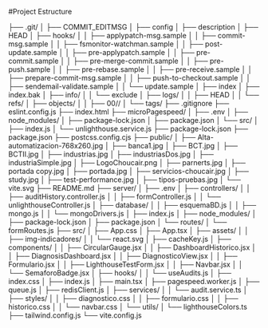 
#Project Estructure


├── .git/
│   ├── COMMIT_EDITMSG
│   ├── config
│   ├── description
│   ├── HEAD
│   ├── hooks/
│   │   ├── applypatch-msg.sample
│   │   ├── commit-msg.sample
│   │   ├── fsmonitor-watchman.sample
│   │   ├── post-update.sample
│   │   ├── pre-applypatch.sample
│   │   ├── pre-commit.sample
│   │   ├── pre-merge-commit.sample
│   │   ├── pre-push.sample
│   │   ├── pre-rebase.sample
│   │   ├── pre-receive.sample
│   │   ├── prepare-commit-msg.sample
│   │   ├── push-to-checkout.sample
│   │   ├── sendemail-validate.sample
│   │   └── update.sample
│   ├── index
│   ├── index.bak
│   ├── info/
│   │   └── exclude
│   ├── logs/
│   │   ├── HEAD
│   │   └── refs/
│   ├── objects/
│   │   ├── 00//
│       └── tags/
├── .gitignore
├── eslint.config.js
├── index.html
├── microPagespeed/
│   ├── .env
│   ├── node_modules/
│   ├── package-lock.json
│   ├── package.json
│   └── src/
│       ├── index.js
│       └── unlighthouse.service.js
├── package-lock.json
├── package.json
├── postcss.config.cjs
├── public/
│   ├── Alta-automatizacion-768x260.jpg
│   ├── banca1.jpg
│   ├── BCT.jpg
│   ├── BCTII.jpg
│   ├── industrias.jpg
│   ├── industriasDos.jpg
│   ├── industriaSimple.jpg
│   ├── LogoChoucair.png
│   ├── parnerts.jpg
│   ├── portada copy.jpg
│   ├── portada.jpg
│   ├── servicios-choucair.jpg
│   ├── study.jpg
│   ├── test-performance.jpg
│   ├── tipos-pruebas.jpg
│   └── vite.svg
├── README.md
├── server/
│   ├── .env
│   ├── controllers/
│   │   ├── auditHistory.controller.js
│   │   ├── formController.js
│   │   └── unlighthouseController.js
│   ├── database/
│   │   ├── esquemaBD.js
│   │   ├── mongo.js
│   │   └── mongoDrivers.js
│   ├── index.js
│   ├── node_modules/
│   ├── package-lock.json
│   ├── package.json
│   └── routes/
│       └── formRoutes.js
├── src/
│   ├── App.css
│   ├── App.tsx
│   ├── assets/
│   │   ├── img-indicadores/
│   │   └── react.svg
│   ├── cacheKey.js
│   ├── components/
│   │   ├── CircularGauge.jsx
│   │   ├── DashboardHistorico.jsx
│   │   ├── DiagnosisDashboard.jsx
│   │   ├── DiagnosticoView.jsx
│   │   ├── Formulario.jsx
│   │   ├── LighthouseTestForm.jsx
│   │   ├── Navbar.jsx
│   │   └── SemaforoBadge.jsx
│   ├── hooks/
│   │   └── useAudits.js
│   ├── index.css
│   ├── index.js
│   ├── main.tsx
│   ├── pagespeed.worker.js
│   ├── queue.js
│   ├── redisClient.js
│   ├── services/
│   │   └── audit.service.ts
│   ├── styles/
│   │   ├── diagnostico.css
│   │   ├── formulario.css
│   │   ├── historico.css
│   │   └── navbar.css
│   └── utils/
│       └── lighthouseColors.ts
├── tailwind.config.js
└── vite.config.js

